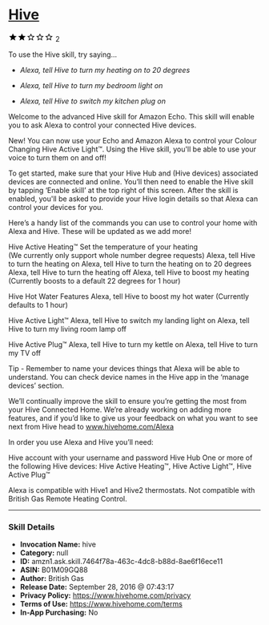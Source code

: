 # [Hive](http://alexa.amazon.com/#skills/amzn1.ask.skill.7464f78a-463c-4dc8-b88d-8ae6f16ece11)
![2 stars](../../images/ic_star_black_18dp_1x.png)![2 stars](../../images/ic_star_black_18dp_1x.png)![2 stars](../../images/ic_star_border_black_18dp_1x.png)![2 stars](../../images/ic_star_border_black_18dp_1x.png)![2 stars](../../images/ic_star_border_black_18dp_1x.png) 2

To use the Hive skill, try saying...

* *Alexa, tell Hive to turn my heating on to 20 degrees*

* *Alexa, tell Hive to turn my bedroom light on*

* *Alexa, tell Hive to switch my kitchen plug on*

Welcome to the advanced Hive skill for Amazon Echo.  This skill will enable you to ask Alexa to control your connected Hive devices.

New! You can now use your Echo and Amazon Alexa to control your Colour Changing Hive Active Light™. Using the Hive skill, you'll be able to use your voice to turn them on and off!


To get started, make sure that your Hive Hub and (Hive devices) associated devices are connected and online.  You’ll then need to enable the Hive skill by tapping ‘Enable skill’ at the top right of this screen.  After the skill is enabled, you'll be asked to provide your Hive login details so that Alexa can control your devices for you. 

Here’s a handy list of the commands you can use to control your home with Alexa and Hive. These will be updated as we add more! 

Hive Active Heating™
Set the temperature of your heating  
(We currently only support whole number degree requests)
Alexa, tell Hive to turn the heating on
Alexa, tell Hive to turn the heating on to 20 degrees
Alexa, tell Hive to turn the heating off
Alexa, tell Hive to boost my heating 
(Currently boosts to a default 22 degrees for 1 hour)

Hive Hot Water Features
Alexa, tell Hive to boost my hot water 
(Currently defaults to 1 hour)

Hive Active Light™
Alexa, tell Hive to switch my landing light on
Alexa, tell Hive to turn my living room lamp off

Hive Active Plug™
Alexa, tell Hive to turn my kettle on
Alexa, tell Hive to turn my TV off



Tip - Remember to name your devices things that Alexa will be able to understand. You can check device names in the Hive app in the ‘manage devices’ section. 

We’ll continually improve the skill to ensure you’re getting the most from your Hive Connected Home. We’re already working on adding more features, and if you’d like to give us your feedback on what you want to see next from Hive head to www.hivehome.com/Alexa 

In order you use Alexa and Hive you’ll need: 

Hive account with your username and password
Hive Hub 
One or more of the following Hive devices: Hive Active Heating™, Hive Active Light™, Hive Active Plug™

Alexa is compatible with Hive1 and Hive2 thermostats.  Not compatible with British Gas Remote Heating Control.

***

### Skill Details

* **Invocation Name:** hive
* **Category:** null
* **ID:** amzn1.ask.skill.7464f78a-463c-4dc8-b88d-8ae6f16ece11
* **ASIN:** B01M09GQ88
* **Author:** British Gas
* **Release Date:** September 28, 2016 @ 07:43:17
* **Privacy Policy:** https://www.hivehome.com/privacy
* **Terms of Use:** https://www.hivehome.com/terms
* **In-App Purchasing:** No
